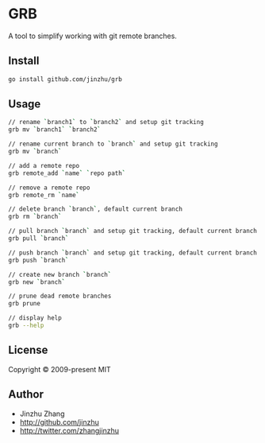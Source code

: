 # GRB

A tool to simplify working with git remote branches.

## Install

```sh
go install github.com/jinzhu/grb
```

## Usage

```sh
// rename `branch1` to `branch2` and setup git tracking
grb mv `branch1` `branch2`

// rename current branch to `branch` and setup git tracking
grb mv `branch`

// add a remote repo
grb remote_add `name` `repo path`

// remove a remote repo
grb remote_rm `name`

// delete branch `branch`, default current branch
grb rm `branch`

// pull branch `branch` and setup git tracking, default current branch
grb pull `branch`

// push branch `branch` and setup git tracking, default current branch
grb push `branch`

// create new branch `branch`
grb new `branch`

// prune dead remote branches
grb prune

// display help
grb --help
```

## License

Copyright © 2009-present MIT

## Author

* Jinzhu Zhang
* http://github.com/jinzhu
* http://twitter.com/zhangjinzhu
